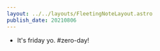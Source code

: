 ```yaml
---
layout: ../../layouts/FleetingNoteLayout.astro
publish_date: 20210806
---
```


- It's friday yo. #zero-day!
